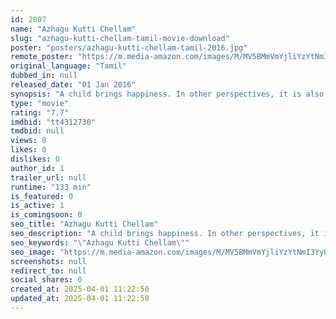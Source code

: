```yaml
---
id: 2007
name: "Azhagu Kutti Chellam"
slug: "azhagu-kutti-chellam-tamil-movie-download"
poster: "posters/azhagu-kutti-chellam-tamil-2016.jpg"
remote_poster: "https://m.media-amazon.com/images/M/MV5BMmVmYjliYzYtNmI3Yy00YmQzLWJmZGUtZTdhNjM1ZDEzNmNlXkEyXkFqcGdeQXVyMzYxOTQ3MDg@._V1_SX300.jpg"
original_language: "Tamil"
dubbed_in: null
released_date: "01 Jan 2016"
synopsis: "A child brings happiness. In other perspectives, it is also related with many other emotions. Expecting a baby, losing a child, unwanted pregnancy, infertility and much more are all related with a child's birth. This is a feature ..."
type: "movie"
rating: "7.7"
imdbid: "tt4312730"
tmdbid: null
views: 0
likes: 0
dislikes: 0
author_id: 1
trailer_url: null
runtime: "133 min"
is_featured: 0
is_active: 1
is_comingsoon: 0
seo_title: "Azhagu Kutti Chellam"
seo_description: "A child brings happiness. In other perspectives, it is also related with many other emotions. Expecting a baby, losing a child, unwanted pregnancy, infertility and much more are all related with a child's birth. This is a feature ..."
seo_keywords: "\"Azhagu Kutti Chellam\""
seo_image: "https://m.media-amazon.com/images/M/MV5BMmVmYjliYzYtNmI3Yy00YmQzLWJmZGUtZTdhNjM1ZDEzNmNlXkEyXkFqcGdeQXVyMzYxOTQ3MDg@._V1_SX300.jpg"
screenshots: null
redirect_to: null
social_shares: 0
created_at: 2025-04-01 11:22:50
updated_at: 2025-04-01 11:22:50
---
```


